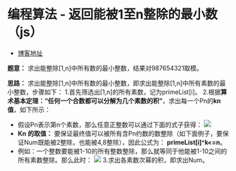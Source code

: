 # 编程算法 - 返回能被1至n整除的最小数（js）

- [博客地址](https://www.jianshu.com/p/0b0216bca657)

**题意：**
求出能整除[1,n]中所有数的最小整数，结果对987654321取模。

**思路：**
求出能整除[1,n]中所有数的最小整数，即求出能整除[1,n]中所有素数的最小整数，步骤如下：
1.首先筛选出[1,n]的所有素数，记为primeList[i]。
2.根据**算术基本定理：“任何一个合数都可以分解为几个素数的积”**，求出每一个Pn的**kn值**，如下所示：
- 假设Pn表示第n个素数，那么任意正整数可以通过下面的式子获得：
![](https://upload-images.jianshu.io/upload_images/6991256-2372af4e5b5013f1.png?imageMogr2/auto-orient/strip%7CimageView2/2/w/1240)
- **Kn 的取值：**
要保证最终值可以被所有含Pn约数的数整除（如下面例子，要保证Num既能被2整除，也能被4,8整除），因此公式为：
**primeList[i]^k<=n**。
- 例如：一个整数要能被1-10的所有整数整除，那么就等同于他能被1-10之间的所有素数整除。那么此时：
![](https://upload-images.jianshu.io/upload_images/6991256-562b43f9b6e6bba0.png?imageMogr2/auto-orient/strip%7CimageView2/2/w/1240)
3.求出各素数次幂的积，即求出Num。
